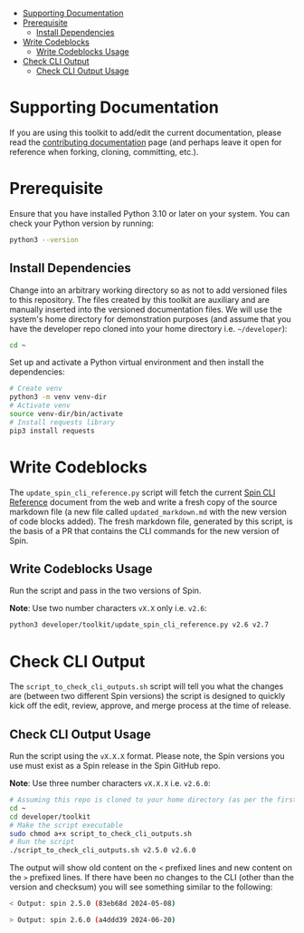 - [Supporting Documentation](#supporting-documentation)
- [Prerequisite](#prerequisite)
    - [Install Dependencies](#install-dependencies)
- [Write Codeblocks](#write-codeblocks)
  - [Write Codeblocks Usage](#write-codeblocks-usage)
- [Check CLI Output](#check-cli-output)
  - [Check CLI Output Usage](#check-cli-output-usage)


# Supporting Documentation

If you are using this toolkit to add/edit the current documentation, please read the [contributing documentation](https://developer.fermyon.com/spin/v2/contributing-docs) page (and perhaps leave it open for reference when forking, cloning, committing, etc.).

# Prerequisite

Ensure that you have installed Python 3.10 or later on your system. You can check your Python version by running:

```bash
python3 --version
```

## Install Dependencies

Change into an arbitrary working directory so as not to add versioned files to this repository. The files created by this toolkit are auxiliary and are manually inserted into the versioned documentation files. We will use the system's home directory for demonstration purposes (and assume that you have the developer repo cloned into your home directory i.e. `~/developer`):

```bash
cd ~
```

Set up and activate a Python virtual environment and then install the dependencies:

```bash
# Create venv
python3 -m venv venv-dir
# Activate venv
source venv-dir/bin/activate
# Install requests library
pip3 install requests
```

# Write Codeblocks

The `update_spin_cli_reference.py` script will fetch the current [Spin CLI Reference](https://developer.fermyon.com/spin/v2/cli-reference) document from the web and write a fresh copy of the source markdown file (a new file called `updated_markdown.md` with the new version of code blocks added). The fresh markdown file, generated by this script, is the basis of a PR that contains the CLI commands for the new version of Spin.

## Write Codeblocks Usage

Run the script and pass in the two versions of Spin.

**Note**: Use two number characters `vX.X` only i.e. `v2.6`:

```bash
python3 developer/toolkit/update_spin_cli_reference.py v2.6 v2.7
```

# Check CLI Output

The `script_to_check_cli_outputs.sh` script will tell you what the changes are (between two different Spin versions) the script is designed to quickly kick off the edit, review, approve, and merge process at the time of release.

## Check CLI Output Usage

Run the script using the `vX.X.X` format. Please note, the Spin versions you use must exist as a Spin release in the Spin GitHub repo.

**Note**: Use three number characters `vX.X.X` i.e. `v2.6.0`:

```bash
# Assuming this repo is cloned to your home directory (as per the first example also)
cd ~
cd developer/toolkit
# Make the script executable
sudo chmod a+x script_to_check_cli_outputs.sh
# Run the script
./script_to_check_cli_outputs.sh v2.5.0 v2.6.0
```

The output will show old content on the `<` prefixed lines and new content on the `>` prefixed lines. If there have been no changes to the CLI (other than the version and checksum) you will see something similar to the following:

```bash
< Output: spin 2.5.0 (83eb68d 2024-05-08)

> Output: spin 2.6.0 (a4ddd39 2024-06-20)
```
